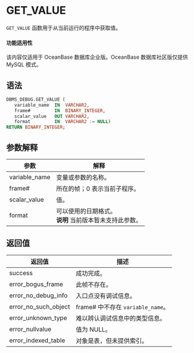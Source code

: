 GET_VALUE 
==============================

`GET_VALUE` 函数用于从当前运行的程序中获取值。

  <main id="notice" >
    <h4>功能适用性</h4>
    <p>该内容仅适用于 OceanBase 数据库企业版。OceanBase 数据库社区版仅提供 MySQL 模式。</p>
  </main>

语法 
-----------

```sql
DBMS_DEBUG.GET_VALUE (
   variable_name  IN  VARCHAR2,
   frame#         IN  BINARY_INTEGER,
   scalar_value   OUT VARCHAR2,
   format         IN  VARCHAR2 := NULL)
RETURN BINARY_INTEGER;
```



参数解释 
-------------



|    **参数**     |                             **解释**                              |
|---------------|-----------------------------------------------------------------|
| variable_name | 变量或参数的名称。                                                       |
| frame#        | 所在的帧；0 表示当前子程序。                                                 |
| scalar_value  | 值。                                                              |
| format        | 可以使用的日期格式。 <br>**说明**  当前版本暂未支持此参数。 |



返回值 
------------



|       **返回值**        |            **描述**            |
|----------------------|------------------------------|
| success              | 成功完成。                        |
| error_bogus_frame    | 此帧不存在。                       |
| error_no_debug_info  | 入口点没有调试信息。                   |
| error_no_such_object | frame# 中不存在 `variable_name`。 |
| error_unknown_type   | 难以辨认调试信息中的类型信息。              |
| error_nullvalue      | 值为 NULL。                     |
| error_indexed_table  | 对象是表，但未提供索引。                 |



